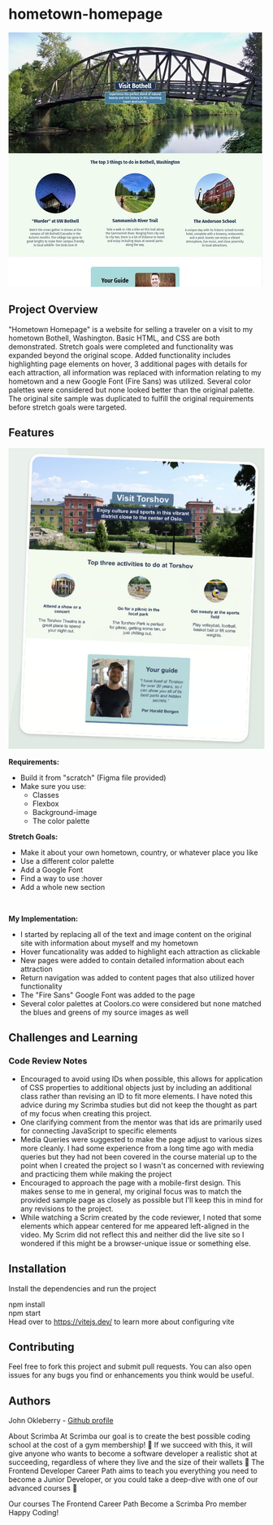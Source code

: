 # hometown-homepage

![Preview image of the final Hometown Homepage](images/project-hometown-homepage.jpg)

## Project Overview 
"Hometown Homepage" is a website for selling a traveler on a visit to my hometown Bothell, Washington. Basic HTML, and CSS are both demonstrated. Stretch goals were completed and functionality was expanded beyond the original scope. Added functionality includes highlighting page elements on hover, 3 additional pages with details for each attraction, all information was replaced with information relating to my hometown and a new Google Font (Fire Sans) was utilized. Several color palettes were considered but none looked better than the original palette. The original site sample was duplicated to fulfill the original requirements before stretch goals were targeted.


## Features

![Example image included with requirements for Hometown Homepage](images/requirements-hometown-homepage.png)

__Requirements:__ <br/>
- Build it from "scratch" (Figma file provided)
- Make sure you use:
    - Classes
    - Flexbox
    - Background-image
    - The color palette

__Stretch Goals:__ <br/>

- Make it about your own hometown, country, or whatever place you like
- Use a different color palette
- Add a Google Font
- Find a way to use :hover
- Add a whole new section

</br>

**My Implementation:**<br/>

- I started by replacing all of the text and image content on the original site with information about myself and my hometown
- Hover funcationality was added to highlight each attraction as clickable
- New pages were added to contain detailed information about each attraction
- Return navigation was added to content pages that also utilized hover functionality
- The "Fire Sans" Google Font was added to the page
- Several color palettes at Coolors.co were considered but none matched the blues and greens of my source images as well

## Challenges and Learning

### Code Review Notes

- Encouraged to avoid using IDs when possible, this allows for application of CSS properties to additional objects just by including an additional class rather than revising an ID to fit more elements. I have noted this advice during my Scrimba studies but did not keep the thought as part of my focus when creating this project.
- One clarifying comment from the mentor was that ids are primarily used for connecting JavaScript to specific elements
- Media Queries were suggested to make the page adjust to various sizes more cleanly. I had some experience from a long time ago with media queries but they had not been covered in the course material up to the point when I created the project so I wasn't as concerned with reviewing and practicing them while making the project
- Encouraged to approach the page with a mobile-first design. This makes sense to me in general, my original focus was to match the provided sample page as closely as possible but I'll keep this in mind for any revisions to the project.
- While watching a Scrim created by the code reviewer, I noted that some elements which appear centered for me appeared left-aligned in the video. My Scrim did not reflect this and neither did the live site so I wondered if this might be a browser-unique issue or something else.


## Installation
Install the dependencies and run the project

npm install<br/>
npm start<br/>
Head over to https://vitejs.dev/ to learn more about configuring vite

## Contributing
Feel free to fork this project and submit pull requests. You can also open issues for any bugs you find or enhancements you think would be useful.

## Authors
John Okleberry - [Github profile](https://github.com/John-Okleberry)


About Scrimba
At Scrimba our goal is to create the best possible coding school at the cost of a gym membership! 💜 If we succeed with this, it will give anyone who wants to become a software developer a realistic shot at succeeding, regardless of where they live and the size of their wallets 🎉 The Frontend Developer Career Path aims to teach you everything you need to become a Junior Developer, or you could take a deep-dive with one of our advanced courses 🚀

Our courses
The Frontend Career Path
Become a Scrimba Pro member
Happy Coding!
